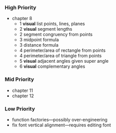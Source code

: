 ### High Priority
* chapter 8
    * 1 **visual** list points, lines, planes
    * 2 **visual** segment lengths
    * 2 segment congruency from points
    * 3 midpoint formula
    * 3 distance formula
    * 4 perimeter/area of rectangle from points
    * 4 perimeter/area of triangle from points
    * 5 **visual** adjacent angles given super angle
    * 6 **visual** complementary angles

### Mid Priority
* chapter 11
* chapter 12

### Low Priority
* function factories—possibly over-engineering
* fix font vertical alignment—requires editing font

